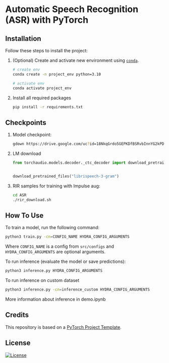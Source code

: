 # Automatic Speech Recognition (ASR) with PyTorch


## Installation

Follow these steps to install the project:

1. (Optional) Create and activate new environment using [`conda`](https://conda.io/projects/conda/en/latest/user-guide/getting-started.html).


   ```bash
   # create env
   conda create -n project_env python=3.10

   # activate env
   conda activate project_env
   ```

2. Install all required packages

   ```bash
   pip install -r requirements.txt
   ```

## Checkpoints

1. Model checkpoint:

   ```bash
   gdown https://drive.google.com/uc?id=18NkqGrdo5GEPKDfBSRvbInnYG2kPDskY -O model_best.pth
   ```

2. LM download

   ```python
   from torchaudio.models.decoder._ctc_decoder import download_pretrained_files


   download_pretrained_files("librispeech-3-gram")
   ```

3. RIR samples for training with Impulse aug:

   ```bash
   cd ASR
   ./rir_download.sh
   ```



## How To Use

To train a model, run the following command:

```bash
python3 train.py -cn=CONFIG_NAME HYDRA_CONFIG_ARGUMENTS
```

Where `CONFIG_NAME` is a config from `src/configs` and `HYDRA_CONFIG_ARGUMENTS` are optional arguments.

To run inference (evaluate the model or save predictions):

```bash
python3 inference.py HYDRA_CONFIG_ARGUMENTS
```

To run inference on custom dataset

```bash
python3 inference.py -cn=inference_custom HYDRA_CONFIG_ARGUMENTS
```

More information about inference in demo.ipynb

## Credits

This repository is based on a [PyTorch Project Template](https://github.com/Blinorot/pytorch_project_template).

## License

[![License](https://img.shields.io/badge/license-MIT-blue.svg)](/LICENSE)
